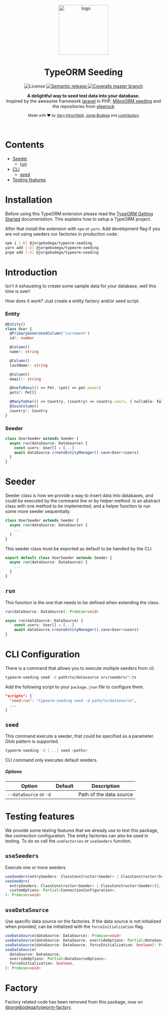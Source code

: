 <p align="center">
  <img src="./logo.png" alt="logo" width="160" />
</p>
<h1 align="center" style="text-align: center;">TypeORM Seeding</h1>

<p align="center">
  <img alt="License" src="https://img.shields.io/npm/l/@jorgebodega/typeorm-seeding?style=for-the-badge">
  <a href="https://github.com/semantic-release/semantic-release">
    <img src="https://img.shields.io/badge/semantic--release-angular-e10079?logo=semantic-release&style=for-the-badge" alt="Semantic release" />
  </a>
  <a href='https://coveralls.io/github/jorgebodega/typeorm-seeding'>
    <img alt="Coveralls master branch" src="https://img.shields.io/coveralls/github/jorgebodega/typeorm-seeding/master?style=for-the-badge">
  </a>
</p>



<p align="center">
  <b>A delightful way to seed test data into your database.</b></br>
  <span>Inspired by the awesome framework <a href="https://laravel.com/">laravel</a> in PHP, <a href="https://mikro-orm.io/docs/next/seeding/">MikroORM seeding</a>  and the repositories from <a href="https://github.com/pleerock">pleerock</a></span></br>
</p>

<p align="center">
  <sub>Made with ❤️ by <a href="https://github.com/hirsch88">Gery Hirschfeld</a>, <a href="https://github.com/jorgebodega">Jorge Bodega</a> and <a href="https://github.com/w3tecch/typeorm-seeding/graphs/contributors">contributors</a></sub>
</p>

<br />

# Contents

- [Seeder](#seeder-1)
  - [run](#run)
- [CLI](#cli-configuration)
  - [seed](#seed)
- [Testing features](#testing-features)

# Installation

Before using this TypeORM extension please read the [TypeORM Getting Started](https://typeorm.io/#/) documentation. This explains how to setup a TypeORM project.

After that install the extension with `npm` or `yarn`. Add development flag if you are not using seeders nor factories in production code.

```bash
npm i [-D] @jorgebodega/typeorm-seeding
yarn add [-D] @jorgebodega/typeorm-seeding
pnpm add [-D] @jorgebodega/typeorm-seeding
```


# Introduction

Isn't it exhausting to create some sample data for your database, well this time is over!

How does it work? Just create a entity factory and/or seed script.

### Entity

```typescript
@Entity()
class User {
  @PrimaryGeneratedColumn('increment')
  id!: number

  @Column()
  name!: string

  @Column()
  lastName!: string

  @Column()
  email!: string

  @OneToMany(() => Pet, (pet) => pet.owner)
  pets?: Pet[]

  @ManyToOne(() => Country, (country) => country.users, { nullable: false })
  @JoinColumn()
  country!: Country
}
```

### Seeder

```typescript
class UserSeeder extends Seeder {
  async run(dataSource: DataSource) {
    const users: User[] = [...]
    await dataSource.createEntityManager().save<User>(users)
  }
}
```

# Seeder

Seeder class is how we provide a way to insert data into databases, and could be executed by the command line or by helper method. Is an abstract class with one method to be implemented, and a helper function to run some more seeder sequentially.

```typescript
class UserSeeder extends Seeder {
  async run(dataSource: DataSource) {
    ...
  }
}
```

This seeder class must be exported as default to be handled by the CLI.

```typescript
export default class UserSeeder extends Seeder {
  async run(dataSource: DataSource) {
    ...
  }
}
```

## `run`

This function is the one that needs to be defined when extending the class.

```typescript
run(dataSource: DataSource): Promise<void>
```

```typescript
async run(dataSource: DataSource) {
    const users: User[] = [...]
    await dataSource.createEntityManager().save<User>(users)
}
```

# CLI Configuration

There is a command that allows you to execute multiple seeders from cli.

```bash
typeorm-seeding seed -d path/to/datasource src/seeders/*.ts
```

Add the following script to your `package.json` file to configure them.

```json
"scripts": {
  "seed:run": "typeorm-seeding seed -d path/to/datasource",
  ...
}
```

## `seed`

This command execute a seeder, that could be specified as a parameter. Glob pattern is supported.

```bash
typeorm-seeding -d [...] seed <paths>
```

CLI command only executes default seeders.

##### Options

| Option                 | Default                              | Description                                           |
| ---------------------- | ------------------------------------ | ----------------------------------------------------- |
| `--dataSource` or `-d` |                                      | Path of the data source                               |

# Testing features

We provide some testing features that we already use to test this package, like connection configuration.
The entity factories can also be used in testing. To do so call the `useFactories` or `useSeeders` function.

## `useSeeders`

Execute one or more seeders.

```typescript
useSeeders(entrySeeders: ClassConstructor<Seeder> | ClassConstructor<Seeder>[]): Promise<void>
useSeeders(
  entrySeeders: ClassConstructor<Seeder> | ClassConstructor<Seeder>[],
  customOptions: Partial<ConnectionConfiguration>,
): Promise<void>
```

## `useDataSource`

Use specific data source on the factories. If the data source is not initialized when provided, can be initialized with the `forceInitialization` flag.

```typescript
useDataSource(dataSource: DataSource): Promise<void>
useDataSource(dataSource: DataSource, overrideOptions: Partial<DataSourceOptions>): Promise<void>
useDataSource(dataSource: DataSource, forceInitialization: boolean): Promise<void>
useDataSource(
  dataSource: DataSource,
  overrideOptions: Partial<DataSourceOptions>,
  forceInitialization: boolean,
): Promise<void>
```

# Factory

Factory related code has been removed from this package, now on [@jorgebodega/typeorm-factory](https://github.com/jorgebodega/typeorm-factory).